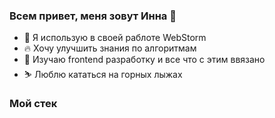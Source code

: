 ### Всем привет, меня зовут Инна 👋
- 🔭 Я использую в своей раблоте WebStorm
- 🔥 Хочу улучшить знания по алгоритмам 
- 🌱 Изучаю frontend разработку и все что с этим ввязано
- ⛷ Люблю кататься на горных лыжах 

### Мой стек


<!--
**iibadreeva/iibadreeva** is a ✨ _special_ ✨ repository because its `README.md` (this file) appears on your GitHub profile.

Here are some ideas to get you started:
### Hi there 👋
- 🔭 I’m currently working on ...
- 🌱 I’m currently learning ...
- 👯 I’m looking to collaborate on ...
- 🤔 I’m looking for help with ...
- 💬 Ask me about ...
- 📫 How to reach me: ...
- 😄 Pronouns: ...
- ⚡ Fun fact: ...
-->
